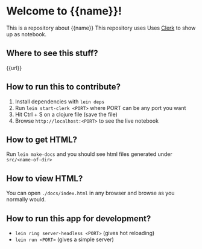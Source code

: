 # Welcome to {{name}}!

This is a repository about {{name}}
This repository uses Uses [Clerk](https://github.com/nextjournal/clerk) to show up as notebook.

## Where to see this stuff?

{{url}}

## How to run this to contribute?

1. Install dependencies with `lein deps` 
2. Run `lein start-clerk <PORT>` where PORT can be any port you want
3. Hit Ctrl + S on a clojure file (save the file)
4. Browse `http://localhost:<PORT>` to see the live notebook

## How to get HTML?

Run `lein make-docs` and you should see html files generated under `src/<name-of-dir>`

## How to view HTML?

You can open `./docs/index.html` in any browser and browse as you normally would. 

## How to run this app for development?

* `lein ring server-headless <PORT>` (gives hot reloading) 
* `lein run <PORT>` (gives a simple server)